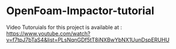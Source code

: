 # OpenFoam-Impactor-tutorial
Video Tutoruials for this project is available at : https://www.youtube.com/watch?v=f7tpJ7bTaS4&list=PLsNqnGDf5tT8iNXBwYbNX1UunDspERUHU


